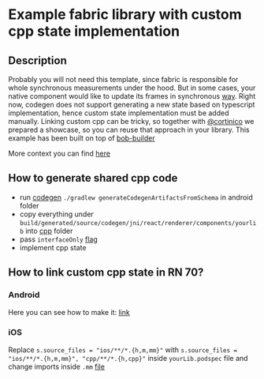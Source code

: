 # Example fabric library with custom cpp state implementation

## Description

Probably you will not need this template, since fabric is responsible for whole synchronous measurements under the hood. But in some cases, your native component would like to update its frames in synchronous [way](https://reactnative.dev/architecture/render-pipeline). Right now, codegen does not support generating a new state based on typescript implementation, hence custom state implementation must be added manually. Linking custom cpp can be tricky, so together with [@cortinico](https://github.com/cortinico) we prepared a showcase, so you can reuse that approach in your library. This example has been built on top of [bob-builder](https://github.com/callstack/react-native-builder-bob)

More context you can find [here](https://github.com/reactwg/react-native-new-architecture/discussions/71#discussioncomment-3606598)

## How to generate shared cpp code

- run [codegen](https://reactnative.dev/docs/new-architecture-library-android#1-extend-or-implement-the-code-generated-native-interfaces) `./gradlew generateCodegenArtifactsFromSchema` in android folder
- copy everything under `build/generated/source/codegen/jni/react/renderer/components/yourlib` into [cpp](https://github.com/callstack/fabric-library-with-custom-cpp/tree/main/cpp) folder
- pass `interfaceOnly` [flag](https://github.com/callstack/fabric-library-with-custom-cpp/blob/main/src/UnicornViewNativeComponent.ts#L23)
- implement cpp state

## How to link custom cpp state in RN 70?

### Android

Here you can see how to make it:
[link](https://github.com/callstack/fabric-library-with-custom-cpp/commit/5e1b0f2171490a435b540271588b34ca98287801)

### iOS

Replace `s.source_files = "ios/**/*.{h,m,mm}"` with `s.source_files = "ios/**/*.{h,m,mm}", "cpp/**/*.{h,cpp}"` inside `yourLib.podspec` file and change imports inside `.mm` [file](https://github.com/callstack/fabric-library-with-custom-cpp/commit/12561736b58837cd4783f55c3af20e67b40219c3#diff-9d18bbaec12252e635b26e515dd1616123b8b02def6291bfefceb645f4e5264fL4)
